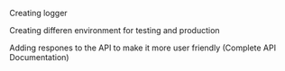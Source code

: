 Creating logger 

Creating differen environment for testing and production

Adding respones to the API to make it more user friendly (Complete API Documentation)